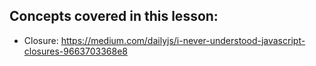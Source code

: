 ## Concepts covered in this lesson: 

- Closure: https://medium.com/dailyjs/i-never-understood-javascript-closures-9663703368e8

